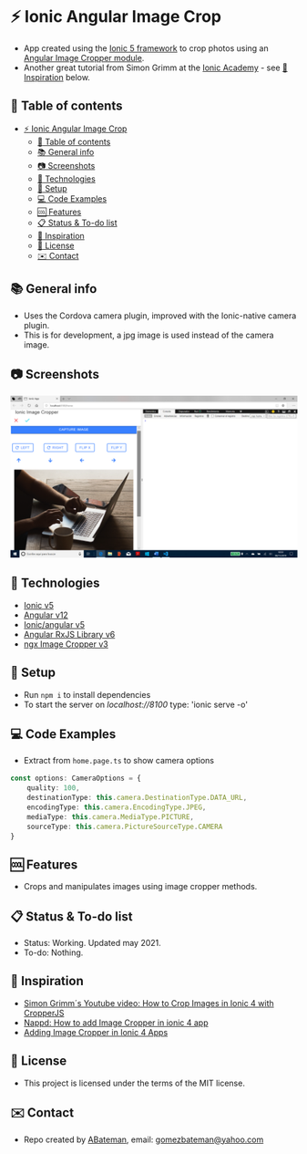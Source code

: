 # :zap: Ionic Angular Image Crop

* App created using the [Ionic 5 framework](https://ionicframework.com/docs) to crop photos using an [Angular Image Cropper module](https://github.com/Mawi137/ngx-image-cropper).
* Another great tutorial from Simon Grimm at the [Ionic Academy](https://ionicacademy.com) - see [:clap: Inspiration](#clap-inspiration) below.

## :page_facing_up: Table of contents

* [:zap: Ionic Angular Image Crop](#zap-ionic-angular-image-crop)
  * [:page_facing_up: Table of contents](#page_facing_up-table-of-contents)
  * [:books: General info](#books-general-info)
  * [:camera: Screenshots](#camera-screenshots)
  * [:signal_strength: Technologies](#signal_strength-technologies)
  * [:floppy_disk: Setup](#floppy_disk-setup)
  * [:computer: Code Examples](#computer-code-examples)
  * [:cool: Features](#cool-features)
  * [:clipboard: Status & To-do list](#clipboard-status--to-do-list)
  * [:clap: Inspiration](#clap-inspiration)
  * [:file_folder: License](#file_folder-license)
  * [:envelope: Contact](#envelope-contact)

## :books: General info

* Uses the Cordova camera plugin, improved with the Ionic-native camera plugin.
* This is for development, a jpg image is used instead of the camera image.

## :camera: Screenshots

![image](./img/cropper.png)

## :signal_strength: Technologies

* [Ionic v5](https://ionicframework.com/)
* [Angular v12](https://angular.io/)
* [Ionic/angular v5](https://www.npmjs.com/package/@ionic/angular)
* [Angular RxJS Library v6](https://angular.io/guide/rx-library)
* [ngx Image Cropper v3](https://github.com/Mawi137/ngx-image-cropper)

## :floppy_disk: Setup

* Run `npm i` to install dependencies
* To start the server on _localhost://8100_ type: 'ionic serve -o'

## :computer: Code Examples

* Extract from `home.page.ts` to show camera options

```typescript
const options: CameraOptions = {
    quality: 100,
    destinationType: this.camera.DestinationType.DATA_URL,
    encodingType: this.camera.EncodingType.JPEG,
    mediaType: this.camera.MediaType.PICTURE,
    sourceType: this.camera.PictureSourceType.CAMERA
}
```

## :cool: Features

* Crops and manipulates images using image cropper methods.

## :clipboard: Status & To-do list

* Status: Working. Updated may 2021.
* To-do: Nothing.

## :clap: Inspiration

* [Simon Grimm´s Youtube video: How to Crop Images in Ionic 4 with CropperJS](https://www.youtube.com/watch?v=UnqVkzWg2W0)
* [Nappd: How to add Image Cropper in ionic 4 app](https://enappd.com/blog/how-to-add-image-cropper-in-ionic-4-app/68/)
* [Adding Image Cropper in Ionic 4 Apps](https://medium.com/enappd/image-cropper-in-ionic-4-7b76f1153ad9)

## :file_folder: License

* This project is licensed under the terms of the MIT license.

## :envelope: Contact

* Repo created by [ABateman](https://github.com/AndrewJBateman), email: gomezbateman@yahoo.com
